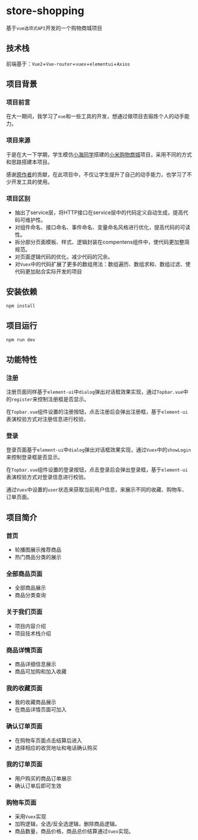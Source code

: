 # store-shopping

基于`vue选项式API`开发的一个购物商城项目

## 技术栈
前端基于：`Vue2`+`Vue-router`+`vuex`+`elementui`+`Axios`

## 项目背景

### 项目前言
在大一期间，我学习了`vue`和一些工具的开发，想通过做项目去锻炼个人的动手能力。

### 项目来源
于是在大一下学期，学生模仿[小海同学](https://github.com/hai-27)搭建的[小米购物商城](https://github.com/hai-27/vue-store)项目，采用不同的方式和思路搭建本项目。

感谢[原作者](https://github.com/hai-27)的贡献，在此项目中，不仅让学生提升了自己的动手能力，也学习了不少开发工具的使用。

### 项目区别
+ 抽出了service层，将HTTP接口在service层中的代码定义自动生成，提高代码可维护性。
+ 对组件命名、接口命名、事件命名、变量命名风格进行优化，提高代码的可读性。
+ 拆分部分页面模板、样式、逻辑封装在compentens组件中，使代码更加整简规范。
+ 对页面逻辑代码的优化，减少代码的冗余。
+ 对`Vuex`中的代码扩展了更多的数组用法：数组遍历、数组求和、数组过滤、使代码更加贴合实际开发的项目

## 安装依赖

```sh
npm install
```

## 项目运行

```sh
npm run dev
```

## 功能特性
### 注册
注册页面同样基于`element-ui`中`dialog`弹出对话框效果实现，通过`Topbar.vue`中的`register`来控制注册框是否显示。

在`Topbar.vue`组件设置的注册按钮，点击注册后会弹出注册框，基于`element-ui`表演校验方式对注册信息进行校验，

### 登录
登录页面基于`element-ui`中`dialog`弹出对话框效果实现，通过`Vuex`中的`showLogin`来控制登录框是否显示。

在`Topbar.vue`组件设置的登录按钮，点击登录后会弹出登录框，基于`element-ui`表演校验方式对登录信息进行校验。

通过`Vuex`中设置的`user`状态来获取当前用户信息，来展示不同的收藏、购物车、订单页面。

## 项目简介
### 首页
+ 轮播图展示推荐商品
+ 热门商品分类的展示
### 全部商品页面
+ 全部商品展示
+ 商品分类查询
### 关于我们页面
+ 项目内容介绍
+ 项目技术栈介绍
### 商品详情页面
+ 商品详细信息展示
+ 商品可加购和加入收藏
### 我的收藏页面
+ 我的收藏商品展示
+ 在商品详情页面可加入
### 确认订单页面
+ 在购物车页面点击结算后进入
+ 选择相应的收货地址和电话确认购买
### 我的订单页面
+ 用户购买的商品订单展示
+ 确认订单后即可生效
### 购物车页面
+ 采用`Vuex`实现
+ 加购逻辑，全选/反全选逻辑，删除商品逻辑。
+ 商品数量，商品价格，商品总价结算通过`Vuex`实现。
